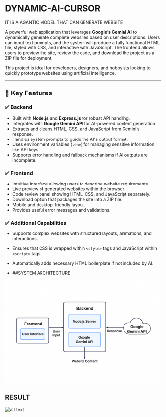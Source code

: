 # DYNAMIC-AI-CURSOR
IT IS A AGANTIC MODEL THAT CAN GENERATE WEBSITE




A powerful web application that leverages **Google’s Gemini AI** to dynamically generate complete websites based on user descriptions. Users can input text prompts, and the system will produce a fully functional HTML file, styled with CSS, and interactive with JavaScript. The frontend allows users to preview the site, review the code, and download the project as a ZIP file for deployment.

This project is ideal for developers, designers, and hobbyists looking to quickly prototype websites using artificial intelligence.

---

## 🚀 Key Features

### ✅ Backend
- Built with **Node.js** and **Express.js** for robust API handling.
- Integrates with **Google Gemini API** for AI-powered content generation.
- Extracts and cleans HTML, CSS, and JavaScript from Gemini’s response.
- Handles system prompts to guide the AI's output format.
- Uses environment variables (`.env`) for managing sensitive information like API keys.
- Supports error handling and fallback mechanisms if AI outputs are incomplete.

### ✅ Frontend
- Intuitive interface allowing users to describe website requirements.
- Live preview of generated websites within the browser.
- Code review panel showing HTML, CSS, and JavaScript separately.
- Download option that packages the site into a ZIP file.
- Mobile and desktop-friendly layout.
- Provides useful error messages and validations.

### ✅ Additional Capabilities
- Supports complex websites with structured layouts, animations, and interactions.
- Ensures that CSS is wrapped within `<style>` tags and JavaScript within `<script>` tags.
- Automatically adds necessary HTML boilerplate if not included by AI.

- ##SYSTEM ARCHITECTURE

![System Architecture](https://github.com/singhAbhina/DYNAMIC-AI-CURSOR/blob/main/imag.png)

## RESULT
![alt text]([image.png](https://github.com/singhAbhina/DYNAMIC-AI-CURSOR/blob/main/cursor_1.png))







